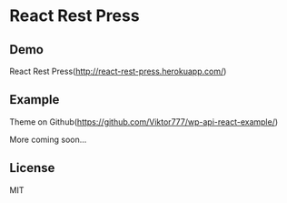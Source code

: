 # React Rest Press

## Demo

React Rest Press(http://react-rest-press.herokuapp.com/)

## Example

Theme on Github(https://github.com/Viktor777/wp-api-react-example/)

More coming soon...

## License

MIT